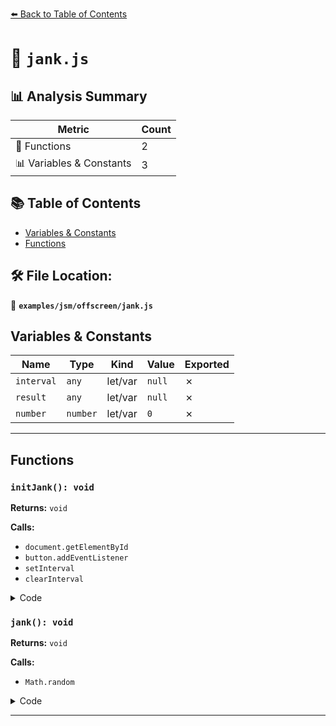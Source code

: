 [⬅️ Back to Table of Contents](../../../index.md)

# 📄 `jank.js`

## 📊 Analysis Summary

| Metric | Count |
|--------|-------|
| 🔧 Functions | 2 |
| 📊 Variables & Constants | 3 |

## 📚 Table of Contents

- [Variables & Constants](#variables-constants)
- [Functions](#functions)

## 🛠️ File Location:
📂 **`examples/jsm/offscreen/jank.js`**

## Variables & Constants

| Name | Type | Kind | Value | Exported |
|------|------|------|-------|----------|
| `interval` | `any` | let/var | `null` | ✗ |
| `result` | `any` | let/var | `null` | ✗ |
| `number` | `number` | let/var | `0` | ✗ |


---

## Functions

### `initJank(): void`

**Returns:** `void`

**Calls:**

- `document.getElementById`
- `button.addEventListener`
- `setInterval`
- `clearInterval`

<details><summary>Code</summary>

```typescript
function initJank() {

	const button = document.getElementById( 'button' );
	button.addEventListener( 'click', function () {

		if ( interval === null ) {

			interval = setInterval( jank, 1000 / 60 );

			button.textContent = 'STOP JANK';

		} else {

			clearInterval( interval );
			interval = null;

			button.textContent = 'START JANK';
			result.textContent = '';

		}

	} );

	result = document.getElementById( 'result' );

}
```
</details>

### `jank(): void`

**Returns:** `void`

**Calls:**

- `Math.random`

<details><summary>Code</summary>

```typescript
function jank() {

	let number = 0;

	for ( let i = 0; i < 10000000; i ++ ) {

		number += Math.random();

	}

	result.textContent = number;

}
```
</details>


---